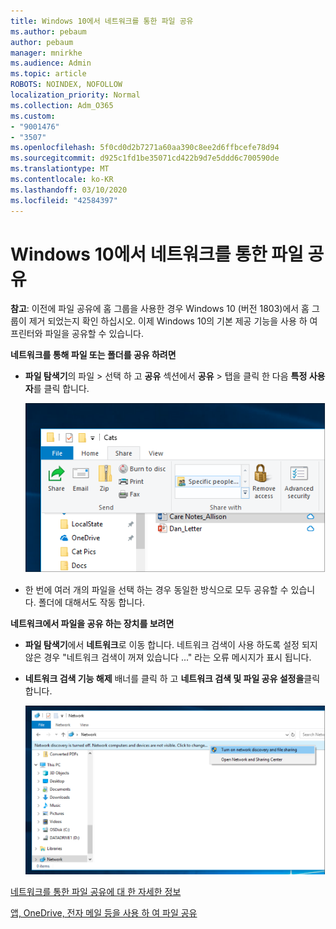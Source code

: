 ```yaml
---
title: Windows 10에서 네트워크를 통한 파일 공유
ms.author: pebaum
author: pebaum
manager: mnirkhe
ms.audience: Admin
ms.topic: article
ROBOTS: NOINDEX, NOFOLLOW
localization_priority: Normal
ms.collection: Adm_O365
ms.custom:
- "9001476"
- "3507"
ms.openlocfilehash: 5f0cd0d2b7271a60aa390c8ee2d6ffbcefe78d94
ms.sourcegitcommit: d925c1fd1be35071cd422b9d7e5ddd6c700590de
ms.translationtype: MT
ms.contentlocale: ko-KR
ms.lasthandoff: 03/10/2020
ms.locfileid: "42584397"
---
```

# <a name="file-sharing-over-a-network-in-windows-10"></a>Windows 10에서 네트워크를 통한 파일 공유

**참고**: 이전에 파일 공유에 홈 그룹을 사용한 경우 Windows 10 (버전 1803)에서 홈 그룹이 제거 되었는지 확인 하십시오. 이제 Windows 10의 기본 제공 기능을 사용 하 여 프린터와 파일을 공유할 수 있습니다.

**네트워크를 통해 파일 또는 폴더를 공유 하려면**

- **파일 탐색기**의 파일 > 선택 하 고 **공유** 섹션에서 **공유** > 탭을 클릭 한 다음 **특정 사용자**를 클릭 합니다.

    ![특정 사용자와 파일을 공유 합니다.](media/share-with-specific-people.png)
          
- 한 번에 여러 개의 파일을 선택 하는 경우 동일한 방식으로 모두 공유할 수 있습니다. 폴더에 대해서도 작동 합니다.

**네트워크에서 파일을 공유 하는 장치를 보려면**

- **파일 탐색기**에서 **네트워크**로 이동 합니다. 네트워크 검색이 사용 하도록 설정 되지 않은 경우 "네트워크 검색이 꺼져 있습니다 ..." 라는 오류 메시지가 표시 됩니다.

- **네트워크 검색 기능 해제** 배너를 클릭 하 고 **네트워크 검색 및 파일 공유 설정을**클릭 합니다.

    ![네트워크 검색 및 파일 공유를 설정 합니다.](media/turn-on-network-discovery.png)

[네트워크를 통한 파일 공유에 대 한 자세한 정보](https://support.microsoft.com/help/4092694/windows-10-file-sharing-over-a-network)

[앱, OneDrive, 전자 메일 등을 사용 하 여 파일 공유](https://support.microsoft.com/help/4027674/windows-10-share-files-in-file-explorer)

